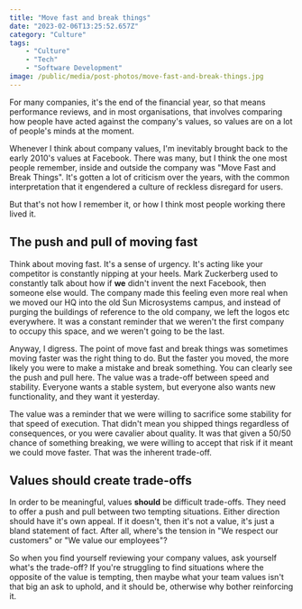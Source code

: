 ```yaml
---
title: "Move fast and break things"
date: "2023-02-06T13:25:52.657Z"
category: "Culture"
tags: 
    - "Culture"
    - "Tech"
    - "Software Development"
image: /public/media/post-photos/move-fast-and-break-things.jpg
---
```


For many companies, it's the end of the financial year, so that means performance reviews, and in most organisations, that involves comparing how people have acted against the company's values, so values are on a lot of people's minds at the moment.

Whenever I think about company values, I'm inevitably brought back to the early 2010's values at Facebook. There was many, but I think the one most people remember, inside and outside the company was "Move Fast and Break Things". It's gotten a lot of criticism over the years, with the common interpretation that it engendered a culture of reckless disregard for users.

But that's not how I remember it, or how I think most people working there lived it.

## The push and pull of moving fast

Think about moving fast. It's a sense of urgency. It's acting like your competitor is constantly nipping at your heels. Mark Zuckerberg used to constantly talk about how if **we** didn't invent the next Facebook, then someone else would. The company made this feeling even more real when we moved our HQ into the old Sun Microsystems campus, and instead of purging the buildings of reference to the old company, we left the logos etc everywhere. It was a constant reminder that we weren't the first company to occupy this space, and we weren't going to be the last.

Anyway, I digress. The point of move fast and break things was sometimes moving faster was the right thing to do. But the faster you moved, the more likely you were to make a mistake and break something. You can clearly see the push and pull here. The value was a trade-off between speed and stability. Everyone wants a stable system, but everyone also wants new functionality, and they want it yesterday.

The value was a reminder that we were willing to sacrifice some stability for that speed of execution. That didn't mean you shipped things regardless of consequences, or you were cavalier about quality. It was that given a 50/50 chance of something breaking, we were willing to accept that risk if it meant we could move faster. That was the inherent trade-off.

## Values should create trade-offs

In order to be meaningful, values **should** be difficult trade-offs. They need to offer a push and pull between two tempting situations. Either direction should have it's own appeal. If it doesn't, then it's not a value, it's just a bland statement of fact. After all, where's the tension in "We respect our customers" or "We value our employees"?

So when you find yourself reviewing your company values, ask yourself what's the trade-off? If you're struggling to find situations where the opposite of the value is tempting, then maybe what your team values isn't that big an ask to uphold, and it should be, otherwise why bother reinforcing it.

